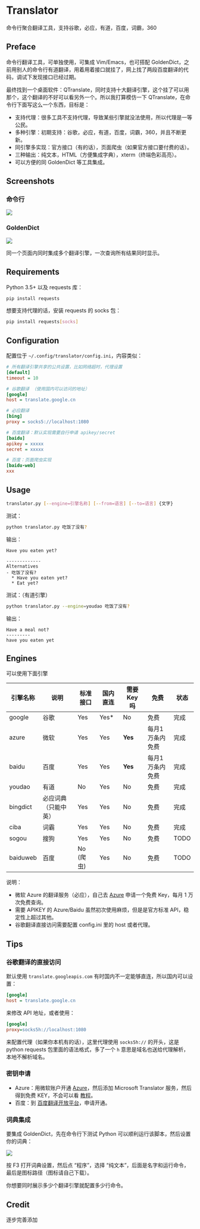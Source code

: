# Translator

命令行聚合翻译工具，支持谷歌，必应，有道，百度，词霸，360

## Preface

命令行翻译工具，可单独使用，可集成 Vim/Emacs，也可搭配 GoldenDict，之前用别人的命令行有道翻译，用着用着接口就挂了，网上找了两段百度翻译的代码，调试下发现接口已经过期。

最终找到一个桌面软件：QTranslate，同时支持十大翻译引擎，这个挂了可以用那个，这个翻译的不好可以看另外一个。所以我打算模仿一下 QTranslate，在命令行下面写这么一个东西，目标是：

- 支持代理：很多工具不支持代理，导致某些引擎就没法使用，所以代理是一等公民。
- 多种引擎：初期支持：谷歌，必应，有道，百度，词霸，360，并且不断更新。
- 同引擎多实现：官方接口（有的话），页面爬虫（如果官方接口要付费的话）。
- 三种输出：纯文本，HTML（方便集成字典），xterm（终端色彩高亮）。
- 可以方便的同 GoldenDict 等工具集成。

## Screenshots

### 命令行

![](images/linux.png)

### GoldenDict

![](images/goldendict.png)

同一个页面内同时集成多个翻译引擎，一次查询所有结果同时显示。

## Requirements

Python 3.5+ 以及 requests 库：

```bash
pip install requests
```

想要支持代理的话，安装 requests 的 socks 包：

```bash
pip install requests[socks]
```


## Configuration

配置位于 `~/.config/translator/config.ini`，内容类似：

```ini
# 所有翻译引擎共享的公共设置，比如网络超时，代理设置
[default]
timeout = 10

# 谷歌翻译 （使用国内可以访问的地址）
[google]
host = translate.google.cn

# 必应翻译
[bing]
proxy = socks5://localhost:1080

# 百度翻译：默认实现需要自行申请 apikey/secret
[baidu]
apikey = xxxxx
secret = xxxxx

# 百度：页面爬虫实现
[baidu-web]
xxx

```

## Usage

```bash
translator.py [--engine=引擎名称] [--from=语言] [--to=语言] {文字}
```

测试：

```bash
python translator.py 吃饭了没有?
```

输出：

```
Have you eaten yet?

-------------
Alternatives
- 吃饭了没有?
  * Have you eaten yet?
  * Eat yet?
```

测试：（有道引擎）

```bash
python translator.py --engine=youdao 吃饭了没有?
```

输出：

```
Have a meal not?
---------
have you eaten yet
```


## Engines

可以使用下面引擎

| 引擎名称 | 说明 | 标准接口 | 国内直连 | 需要 Key 吗 | 免费 | 状态 |
|---------|--------|--|--|--|--|--|
| google | 谷歌 | Yes | Yes* | No | 免费 | 完成 |
| azure | 微软 | Yes | Yes | **Yes** | 每月1万条内免费 | 完成 | 
| baidu | 百度 | Yes | Yes | **Yes** | 每月1万条内免费 | 完成 |
| youdao | 有道 | No | Yes | No | 免费 | 完成 | 
| bingdict | 必应词典（只能中英） | Yes | Yes | No | 免费 | 完成 |
| ciba | 词霸 | Yes | Yes | No | 免费 | 完成 |
| sogou | 搜狗 | Yes | Yes | No | 免费 | TODO |
| baiduweb | 百度 | No (爬虫) | Yes | No | 免费 | TODO |

说明：

- 微软 Azure 的翻译服务（必应），自己去 [Azure](https://portal.azure.com/) 申请一个免费 Key，每月 1 万次免费查询。
- 需要 APIKEY 的 Azure/Baidu 虽然初次使用麻烦，但是是官方标准 API，稳定性上超过其他。
- 谷歌翻译直接访问需要配置 config.ini 里的 host 或者代理。

## Tips

### 谷歌翻译的直接访问

默认使用 `translate.googleapis.com` 有时国内不一定能够直连，所以国内可以设置：

```ini
[google]
host = translate.google.cn
```

来修改 API 地址，或者使用：

```ini
[google]
proxy=socks5h://localhost:1080
```

来配置代理（如果你本机有的话），这里代理使用 `socks5h://` 的开头，这是 python requests 包里面的语法格式，多了一个 `h` 意思是域名也送给代理解析，本地不解析域名。

### 密钥申请

- Azure：用微软账户开通 [Azure](https://portal.azure.com)，然后添加 Microsoft Translator 服务，然后得到免费 KEY，不会可以看 [教程](https://ordasoft.com/News/SEF-Translate-Documentation/how-to-get-bing-translate-api.html)。
- 百度：到 [百度翻译开放平台](http://api.fanyi.baidu.com/api/trans/product/index)，申请开通。

### 词典集成

要集成 GoldenDict，先在命令行下测试 Python 可以顺利运行该脚本，然后设置你的词典：

![](images/setup.png)

按 F3 打开词典设置，然后点 “程序”，选择 “纯文本”，后面是名字和运行命令，最后是图标路径（图标请自己下载）。

你想要同时展示多少个翻译引擎就配置多少行命令。


## Credit

逐步完善添加

